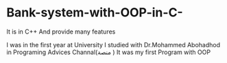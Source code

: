 # Bank-system-with-OOP-in-C-
It is in C++ And provide many features 

I was in the first year at University 
I studied with Dr.Mohammed Abohadhod in Programing Advices Channal(منصة )
It was my first Program with OOP

